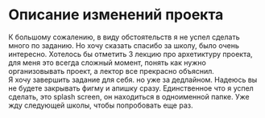 # Описание изменений проекта

К большому сожалению, в виду обстоятельств я не успел сделать много по заданию. Но хочу сказать спасибо за школу, было очень интересно. Хотелось бы отметить 3 лекцию про архетиктуру проекта, для меня это всегда сложный момент, понять как нужно организовывать проект, а лектор все прекрасно объяснил.
<br /> Я хочу завершить задание для себя. но уже за дедлайном. Надеюсь вы не будете закрывать фигму и апишку сразу. Единственное что я успел сделать, это splash screen, он находиться в одноименной папке. Уже жду следующей школы, чтобы попробовать еще раз.
